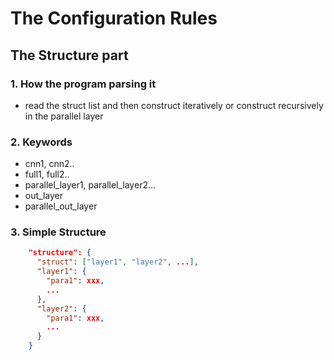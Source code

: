 # The Configuration Rules

## The Structure part

### 1. How the program parsing it
- read the struct list and then construct iteratively or construct recursively in the parallel layer
### 2. Keywords
+ cnn1, cnn2..
+ full1, full2..
+ parallel_layer1, parallel_layer2...
+ out_layer
+ parallel_out_layer
    
### 3. Simple Structure
```json
    "structure": {
      "struct": ["layer1", "layer2", ...],
      "layer1": {
        "para1": xxx,
        ...
      },
      "layer2": {
        "para1": xxx,
        ...
      }
    }

```
